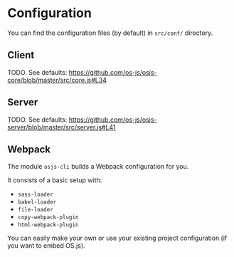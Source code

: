 # Configuration

You can find the configuration files (by default) in `src/conf/` directory.

## Client

TODO. See defaults: https://github.com/os-js/osjs-core/blob/master/src/core.js#L34

## Server

TODO. See defaults: https://github.com/os-js/osjs-server/blob/master/src/server.js#L41

## Webpack

The module `osjs-cli` builds a Webpack configuration for you.

It consists of a basic setup with:

* `sass-loader`
* `babel-loader`
* `file-loader`
* `copy-webpack-plugin`
* `html-webpack-plugin`

You can easily make your own or use your existing project configuration (if you want to embed OS.js).
